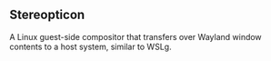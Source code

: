 Stereopticon
------------

A Linux guest-side compositor that transfers over Wayland window contents to a host system, similar to WSLg.
